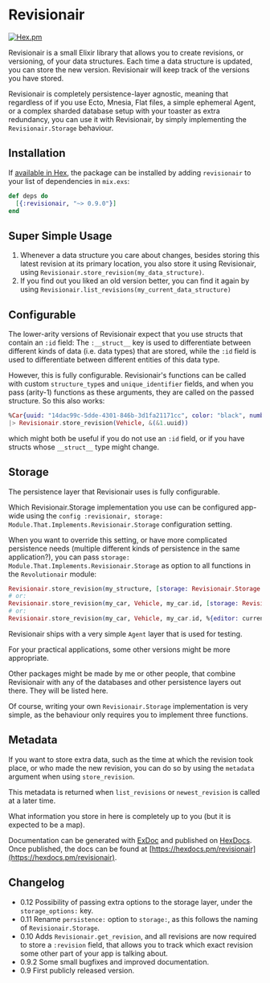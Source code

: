 # Revisionair

[![Hex.pm](https://img.shields.io/hexpm/v/revisionair.svg)](https://hex.pm/packages/revisionair)

Revisionair is a small Elixir library that allows you to create revisions, or versioning, of your data structures.
Each time a data structure is updated, you can store the new version. Revisionair will keep track of the versions you have stored.

Revisionair is completely persistence-layer agnostic, meaning that regardless of if you use Ecto, Mnesia, Flat files, a simple ephemeral Agent,
or a complex sharded database setup with your toaster as extra redundancy,
you can use it with Revisionair, by simply implementing the `Revisionair.Storage` behaviour.


## Installation

If [available in Hex](https://hex.pm/docs/publish), the package can be installed
by adding `revisionair` to your list of dependencies in `mix.exs`:

```elixir
def deps do
  [{:revisionair, "~> 0.9.0"}]
end
```


## Super Simple Usage

1. Whenever a data structure you care about changes, besides storing this latest revision at its primary location,
you also store it using Revisionair, using `Revisionair.store_revision(my_data_structure)`.
2. If you find out you liked an old version better, you can find it again by using `Revisionair.list_revisions(my_current_data_structure)`

## Configurable

The lower-arity versions of Revisionair expect that you use structs that contain an `:id` field: The `:__struct__` key 
is used to differentiate between different kinds of data (i.e. data types) that are stored, while the `:id` field is used
to differentiate between different entities of this data type.

However, this is fully configurable. Revisionair's functions can be called with custom `structure_type`s and `unique_identifier` fields,
and when you pass (arity-1) functions as these arguments, they are called on the passed structure. So this also works:

```elixir
%Car{uuid: "14dac99c-5dde-4301-846b-3d1fa21171cc", color: "black", number_of_wheels: 4}
|> Revisionair.store_revision(Vehicle, &(&1.uuid))
```

which might both be useful if you do not use an `:id` field, or if you have structs whose 
`__struct__` type might change.


## Storage

The persistence layer that Revisionair uses is fully configurable.

Which Revisionair.Storage implementation you use can be configured app-wide using the
`config :revisionair, storage: Module.That.Implements.Revisionair.Storage` configuration setting.

When you want to override this setting, or have more complicated persistence needs (multiple different kinds of persistence in the same application?),
you can pass `storage: Module.That.Implements.Revisionair.Storage` as option to all functions in the `Revolutionair` module:

```elixir
Revisionair.store_revision(my_structure, [storage: Revisionair.Storage.Agent])
# or:
Revisionair.store_revision(my_car, Vehicle, my_car.id, [storage: Revisionair.Storage.Agent])
# or:
Revisionair.store_revision(my_car, Vehicle, my_car.id, %{editor: current_user}, [storage: Revisionair.Storage.Agent])
```

Revisionair ships with a very simple `Agent` layer that is used for testing.

For your practical applications, some other versions might be more appropriate.

Other packages might be made by me or other people, that combine Revisionair with any of the
databases and other persistence layers out there. They will be listed here.

Of course, writing your own `Revisionair.Storage` implementation is very simple, as the behaviour only requires you to implement three functions.


## Metadata

If you want to store extra data, such as the time at which the revision took place, or who made the new revision,
you can do so by using the `metadata` argument when using `store_revision`. 

This metadata is returned when `list_revisions` or `newest_revision` is called at a later time.

What information you store in here is completely up to you (but it is expected to be a map).


Documentation can be generated with [ExDoc](https://github.com/elixir-lang/ex_doc)
and published on [HexDocs](https://hexdocs.pm). Once published, the docs can
be found at [https://hexdocs.pm/revisionair](https://hexdocs.pm/revisionair).



## Changelog

- 0.12 Possibility of passing extra options to the storage layer, under the `storage_options:` key.
- 0.11 Rename `persistence:` option to `storage:`, as this follows the naming of `Revisionair.Storage`.
- 0.10 Adds `Revisionair.get_revision`, and all revisions are now required to store a `:revision` field, that allows you to track which exact revision some other part of your app is talking about.
- 0.9.2 Some small bugfixes and improved documentation.
- 0.9 First publicly released version. 
